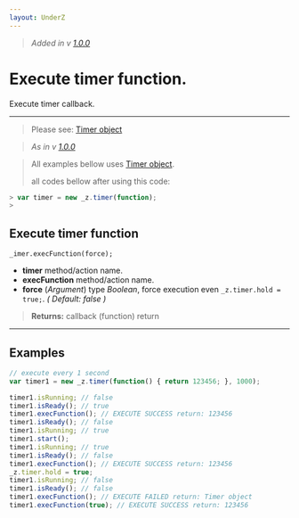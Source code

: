 ```yaml
---
layout: UnderZ
---
```

> _Added in v [1.0.0](https://github.com/hlaCk/UnderZ/tree/clean1.0.0)_
# Execute timer function.
Execute timer callback.

***

> Please see: [Timer object](https://hlack.github.io/UnderZ/-timer()#timer-object)

> _As in v [1.0.0](https://github.com/hlaCk/UnderZ/tree/clean1.0.0)_

> All examples bellow uses [Timer object](https://hlack.github.io/UnderZ/-timer()#timer-object).
> 
> all codes bellow after using this code:
> 
```js
> var timer = new _z.timer(function);
> 
```

## Execute timer function
```
_imer.execFunction(force);
```

* **timer** method/action name.
* **execFunction** method/action name.
* **force** (_Argument_) type _Boolean_, force execution even `_z.timer.hold = true;`. _( Default: false )_

> **Returns:** callback (function) return

***

## Examples

```js
// execute every 1 second
var timer1 = new _z.timer(function() { return 123456; }, 1000);

timer1.isRunning; // false
timer1.isReady(); // true
timer1.execFunction(); // EXECUTE SUCCESS return: 123456
timer1.isReady(); // false
timer1.isRunning; // true
timer1.start();
timer1.isRunning; // true
timer1.isReady(); // false
timer1.execFunction(); // EXECUTE SUCCESS return: 123456
_z.timer.hold = true;
timer1.isRunning; // false
timer1.isReady(); // false
timer1.execFunction(); // EXECUTE FAILED return: Timer object
timer1.execFunction(true); // EXECUTE SUCCESS return: 123456

```
